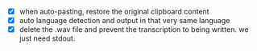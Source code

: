 - [x] when auto-pasting, restore the original clipboard content
- [x] auto language detection and output in that very same language
- [x] delete the .wav file and prevent the transcription to being written. we
  just need stdout.